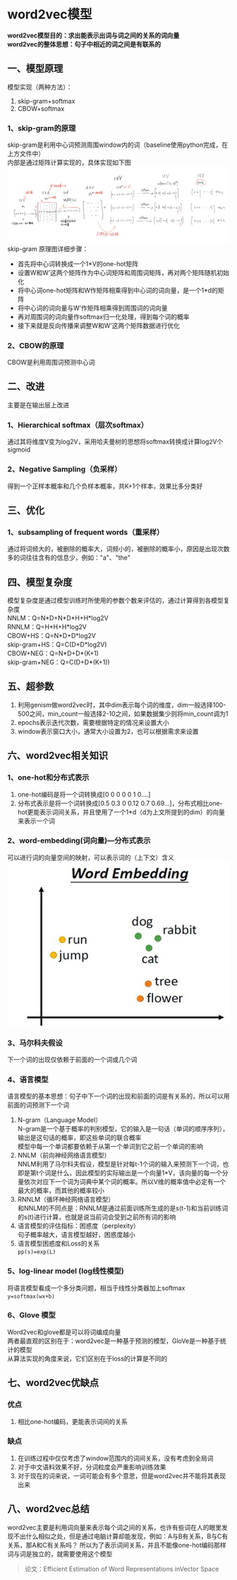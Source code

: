 # word2vec模型
**word2vec模型目的：求出能表示出词与词之间的关系的词向量  
word2vec的整体思想：句子中相近的词之间是有联系的**
## 一、模型原理
模型实现（两种方法）：
1. skip-gram+softmax
2. CBOW+softmax
### 1、skip-gram的原理
skip-gram是利用中心词预测周围window内的词（baseline使用python完成，在上方文件中）  
内部是通过矩阵计算实现的，具体实现如下图  
![skip-gram](pic/skip-gram.png)  
skip-gram 原理图详细步骤：
* 首先将中心词转换成一个1\*V的one-hot矩阵
* 设置W和W’这两个矩阵作为中心词矩阵和周围词矩阵，再对两个矩阵随机初始化
* 将中心词one-hot矩阵和W作矩阵相乘得到中心词的词向量，是一个1\*d的矩阵
* 将中心词的词向量与W’作矩阵相乘得到周围词的词向量
* 再对周围词的词向量作softmax归一化处理，得到每个词的概率
* 接下来就是反向传播来调整W和W’这两个矩阵数据进行优化
### 2、CBOW的原理
CBOW是利用周围词预测中心词  
## 二、改进
主要是在输出层上改进
### 1、Hierarchical softmax（层次softmax）
通过其将维度V变为log2V，采用哈夫曼树的思想将softmax转换成计算log<font size=2>2</font>V个sigmoid
### 2、Negative Sampling（负采样）
得到一个正样本概率和几个负样本概率，共K+1个样本，效果比多分类好
## 三、优化
### 1、subsampling of frequent words（重采样）
通过将词频大的，被删除的概率大，词频小的，被删除的概率小，原因是出现次数多的词往往含有的信息少，例如："a"、"the"
## 四、模型复杂度
模型复杂度是通过模型训练时所使用的参数个数来评估的，通过计算得到各模型复杂度  
NNLM：Q=N\*D+N\*D\*H+H\*log2V  
RNNLM：Q=H\*H+H\*log2V  
CBOW+HS：Q=N\*D+D\*log2V  
skip-gram+HS：Q=C(D+D\*log2V)  
CBOW+NEG：Q=N\*D+D\*(K+1)  
skip-gram+NEG：Q=C(D+D\*(K+1))  
## 五、超参数
1. 利用genism做word2vec时，其中dim表示每个词的维度，dim一般选择100-500之间，min_count一般选择2-10之间，如果数据集少则将min_count调为1
2. epochs表示迭代次数，需要根据特定的情况来设置大小
3. window表示窗口大小，通常大小设置为2，也可以根据需求来设置
## 六、word2vec相关知识
### 1、one-hot和分布式表示
1. one-hot编码是将一个词转换成[0 0 0 0 0 1 0....]
2. 分布式表示是将一个词转换成[0.5 0.3 0 0.12 0.7 0.69...]，分布式相比one-hot更能表示词间关系，并且使用了一个1\*d（d为上文所提到的dim）的向量来表示一个词
### 2、word-embedding(词向量)—分布式表示
可以进行词的向量空间的映射，可以表示词的（上下文）含义  
![embedding](pic/embedding.png)
### 3、马尔科夫假设
下一个词的出现仅依赖于前面的一个词或几个词
### 4、语言模型
语言模型的基本思想：句子中下一个词的出现和前面的词是有关系的，所以可以用前面的词预测下一个词
1. N-gram（Language Model）  
N-gram是一个基于概率的判别模型，它的输入是一句话（单词的顺序序列），输出是这句话的概率，即这些单词的联合概率  
模型中每一个单词都要依赖于从第一个单词到它之前一个单词的影响
2. NNLM（前向神经网络语言模型）  
NNLM利用了马尔科夫假设，模型是针对每t-1个词的输入来预测下一个词，也即是第t个词是什么，因此模型的实际输出是一个向量1\*V，该向量的每一个分量依次对应下一个词为词典中某个词的概率。所以V维的概率值中必定有一个最大的概率，而其他的概率较小
3. RNNLM（循环神经网络语言模型）  
和NNLM的不同点是：RNNLM是通过前面训练所生成的是s(t-1)和当前训练词的s(t)进行计算，也就是说当前词会受到之前所有词的影响
4. 语言模型的评估指标：困惑度（perplexity）  
句子概率越大，语言模型越好，困惑度越小
5. 语言模型困惑度和Loss的关系  
`pp(s)=exp(L)`
### 5、log-linear model (log线性模型)
将语言模型看成一个多分类问题，相当于线性分类器加上softmax  
`y=softmax(wx+b)`
### 6、Glove 模型
Word2vec和glove都是可以将词编成向量  
两者最直观的区别在于：word2vec是一种基于预测的模型，GloVe是一种基于统计的模型  
从算法实现的角度来说，它们区别在于loss的计算是不同的
## 七、word2vec优缺点
### 优点
1. 相比one-hot编码，更能表示词间的关系
### 缺点
1. 在训练过程中仅仅考虑了window范围内的词间关系，没有考虑到全局词
2. 对于中文语料效果不好，分词粒度会严重影响训练效果
3. 对于现在的词来说，一词可能会有多个意思，但是word2vec并不能将其表现出来
## 八、word2vec总结
word2vec主要是利用词向量来表示每个词之间的关系，也许有些词在人的眼里发现不出什么相似之处，但是通过电脑计算却能发现，例如：A与B有关系，B与C有关系，那A和C有关系吗？
所以为了表示词间关系，并且不能像one-hot编码那样词与词是独立的，就需要使用这个模型


> 论文：Efficient Estimation of Word Representations inVector Space






